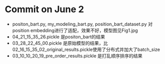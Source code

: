 # Commit on June 2 
+ positon_bart.py, my_modeling_bart.py, position_bart_dataset.py 对position embedding进行了适配，效果不好，模型图见Fig1.jpg
+ 04_21_15_35_26.pickle 是positon_bart的结果
+ 03_28_22_45_00.pickle 是原始模型的结果，比02_16_15_35_02_original_results.pickle使用了分布式并加大了batch_size
+ 03_10_10_20_19_pre_order_results.pickle 是打乱顺序排序的结果